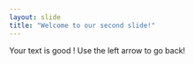 ```yaml
---
layout: slide
title: "Welcome to our second slide!"
---
```

Your text is good !
Use the left arrow to go back!

